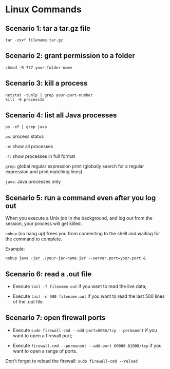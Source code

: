 # Linux Commands

## Scenario 1: tar a tar.gz file
```
tar -zxvf filename.tar.gz
```

## Scenario 2: grant permission to a folder
```
chmod -R 777 your-folder-name
```

## Scenario 3: kill a process
```
netstat -tunlp | grep your-port-number
kill -9 processId
```

## Scenario 4: list all Java processes
```
ps -ef | grep java
```

`ps`: process status

`-e`: show all processes

`-f`: show processes in full format

`grep`: global regular expression print (globally search for a regular expression and print matching lines)

`java`: Java processes only

## Scenario 5: run a command even after you log out

When you execute a Unix job in the background, and log out from the session, your process will get killed.

`nohup` (no hang up) frees you from connecting to the shell and waiting for the command to complete.

Example:
```
nohup java -jar ./your-jar-name.jar --server.port=your-port &
```

## Scenario 6: read a .out file

* Execute `tail -f filename.out` if you want to read the live data;

* Execute `tail -n 500 filename.out` if you want to read the last 500 lines of the .out file.

## Scenario 7: open firewall ports

* Execute `sudo firewall-cmd --add-port=8056/tcp --permanent` if you want to open a firewall port;

* Execute `firewall-cmd --permanent --add-port 60000-61000/tcp` if you want to open a range of ports.

Don't forget to reload the firewall: `sudo firewall-cmd --reload`